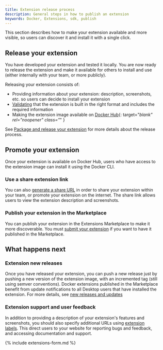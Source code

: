 ```yaml
---
title: Extension release process
description: General steps in how to publish an extension
keywords: Docker, Extensions, sdk, publish
---
```


This section describes how to make your extension available and more visible, so users can discover it and install it with a single click.

## Release your extension

You have developed your extension and tested it locally. You are now ready to release the extension and make it available for others to install and use (either internally with your team, or more publicly).

Releasing your extension consists of:

- Providing information about your extension: description, screenshots, etc. so users can decide to install your extension
- [Validating](./validate.md) that the extension is built in the right format and includes the required information
- Making the extension image available on [Docker Hub](https://hub.docker.com/){: target="_blank" rel="noopener" class="_" }

See [Package and release your extension](DISTRIBUTION.md) for more details about the release process.

## Promote your extension

Once your extension is available on Docker Hub, users who have access to the extension image can install it using the Docker CLI.

### Use a share extension link

You can also [generate a share URL](share.md) in order to share your extension within your team, or promote your extension on the internet. The share link allows users to view the extension description and screenshots.

### Publish your extension in the Marketplace

You can publish your extension in the Extensions Marketplace to make it more discoverable. You must [submit your extension](publish.md) if you want to have it published in the Marketplace.

## What happens next

### Extension new releases

Once you have released your extension, you can push a new release just by pushing a new version of the extension image, with an incremented tag (still using semver conventions).
Docker extensions published in the Marketplace benefit from update notifications to all Desktop users that have installed the extension. For more details, see [new releases and updates](DISTRIBUTION.md#new-releases-and-updates)

### Extension support and user feedback

In addition to providing a description of your extension's features and screenshots, you should also specify additional URLs using [extension labels](labels.md). This direct users to your website for reporting bugs and feedback, and accessing documentation and support.

{% include extensions-form.md %}

